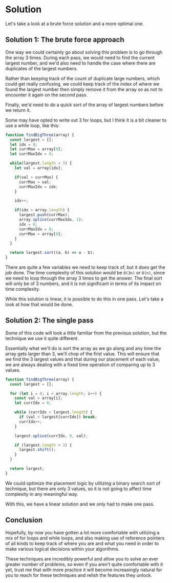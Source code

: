 # Solution

Let's take a look at a brute force solution and a more optimal one.

## Solution 1: The brute force approach

One way we could certainly go about solving this problem is to go through the array 3 times. During each pass, we would need to find the current largest number, and we'd also need to handle the case where there are duplicates of the largest numbers.

Rather than keeping track of the count of duplicate large numbers, which could get really confusing, we could keep track of the index of where we found the largest number then simply remove it from the array so as not to encounter it again on the second pass.

Finally, we'd need to do a quick sort of the array of largest numbers before we return it.

Some may have opted to write out 3 for loops, but I think it is a bit cleaner to use a while loop, like this:

```js
function findBigThree(array) {
  const largest = [];
  let idx = 0;
  let currMax = array[0];
  let currMaxIdx = 0;

  while(largest.length < 3) {
    let val = array[idx];

    if(val > currMax) {
      currMax = val;
      currMaxIdx = idx;
    }

    idx++;

    if(idx > array.length) {
      largest.push(currMax);
      array.splice(currMaxIdx, 1);
      idx = 0;
      currMaxIdx = 0;
      currMax = array[0];
    }
  }

  return largest.sort((a, b) => a - b);
}
```

There are quite a few variables we need to keep track of, but it does get the job done. The time complexity of this solution would be `O(3n)` or `O(n)`, since we need to loop through the array 3 times to get the answer. The final sort will only be of 3 numbers, and it is not significant in terms of its impact on time complexity.

While this solution is linear, it is possible to do this in one pass. Let's take a look at how that would be done.

## Solution 2: The single pass

Some of this code will look a little familiar from the previous solution, but the technique we use it quite different.

Essentially what we'll do is sort the array as we go along and any time the array gets larger than 3, we'll chop of the first value. This will ensure that we find the 3 largest values and that during our placement of each value, we are always dealing with a fixed time operation of comparing up to 3 values.

```js
function findBigThree(array) {
  const largest = [];

  for (let i = 0; i < array.length; i++) {
    const val = array[i];
    let currIdx = 0;

    while (currIdx < largest.length) {
      if (val < largest[currIdx]) break;
      currIdx++;
    }

    largest.splice(currIdx, 0, val);

    if (largest.length > 3) {
      largest.shift();
    }
  }

  return largest;
}
```

We could optimize the placement logic by utilizing a binary search sort of technique, but there are only 3 values, so it is not going to affect time complexity in any meaningful way.

With this, we have a linear solution and we only had to make one pass.

## Conclusion

Hopefully, by now you have gotten a lot more comfortable with utilizing a mix of for loops and while loops, and also making use of reference pointers of all kinds to keep track of where you are and what you need in order to make various logical decisions within your algorithms.

These techniques are incredibly powerful and allow you to solve an ever greater number of problems, so even if you aren't quite comfortable with it yet, trust me that with more practice it will become increasingly natural for you to reach for these techniques and relish the features they unlock.
